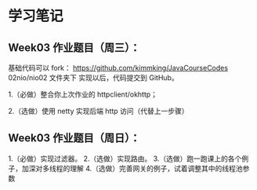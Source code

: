 # 学习笔记

## Week03 作业题目（周三）：

基础代码可以 fork： https://github.com/kimmking/JavaCourseCodes
02nio/nio02 文件夹下
实现以后，代码提交到 GitHub。

1.（必做）整合你上次作业的 httpclient/okhttp；

2.（选做）使用 netty 实现后端 http 访问（代替上一步骤）

## Week03 作业题目（周日）：

1.（必做）实现过滤器。
2.（选做）实现路由。
3.（选做）跑一跑课上的各个例子，加深对多线程的理解
4.（选做）完善网关的例子，试着调整其中的线程池参数